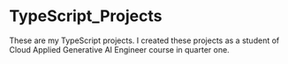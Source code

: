 # TypeScript_Projects
These are my TypeScript projects. I created these projects as a student of  Cloud Applied Generative AI Engineer course in quarter one.
